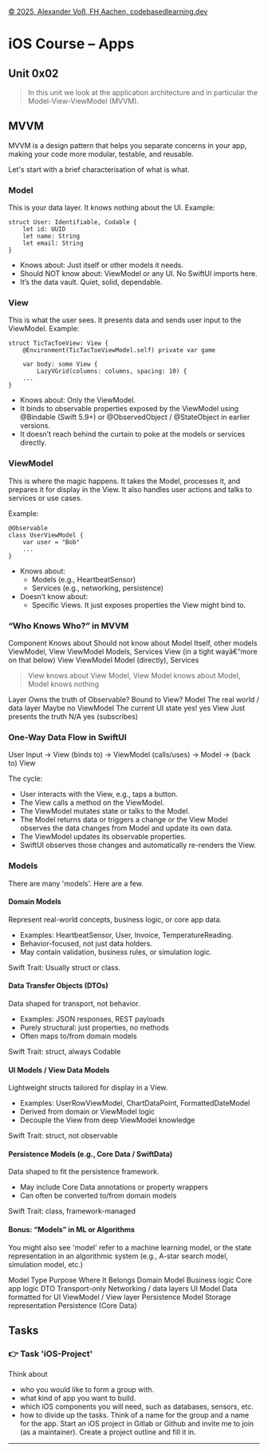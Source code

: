 [© 2025, Alexander Voß, FH Aachen, codebasedlearning.dev](mailto:info@codebasedlearning.dev)

# iOS Course – Apps


## Unit 0x02

> In this unit we look at the application architecture and in particular the Model-View-ViewModel (MVVM).


## MVVM

MVVM is a design pattern that helps you separate concerns in your app, making your code more modular, testable, and reusable. 

Let's start with a brief characterisation of what is what.


### Model

This is your data layer. It knows nothing about the UI. 
Example:

```
struct User: Identifiable, Codable {
    let id: UUID
    let name: String
    let email: String
}
```

- Knows about: Just itself or other models it needs.
- Should NOT know about: ViewModel or any UI. No SwiftUI imports here.
- It’s the data vault. Quiet, solid, dependable.


### View

This is what the user sees. It presents data and sends user input to the ViewModel.
Example:
```
struct TicTacToeView: View {
    @Environment(TicTacToeViewModel.self) private var game
    
    var body: some View {
        LazyVGrid(columns: columns, spacing: 10) {
    ...
}
```

- Knows about: Only the ViewModel.
- It binds to observable properties exposed by the ViewModel using @Bindable (Swift 5.9+) or @ObservedObject / @StateObject in earlier versions.
- It doesn’t reach behind the curtain to poke at the models or services directly.


### ViewModel

This is where the magic happens. It takes the Model, processes it, and prepares it for display in the View. It also handles user actions and talks to services or use cases.

Example:
```
@Observable
class UserViewModel {
    var user = "Bob"
    ...
}
```

- Knows about:
    - Models (e.g., HeartbeatSensor)
    - Services (e.g., networking, persistence)
- Doesn’t know about: 
    - Specific Views. It just exposes properties the View might bind to.


### “Who Knows Who?” in MVVM

Component       Knows about             Should not know about
Model           Itself, other models    ViewModel, View
ViewModel       Models, Services        View (in a tight wayâ€”more on that below)
View            ViewModel               Model (directly), Services

> View knows about View Model, View Model knows about Model, Model knows nothing


Layer       Owns the truth of               Observable?     Bound to View?
Model       The real world / data layer     Maybe           no
ViewModel   The current UI state            yes!            yes
View        Just presents the truth         N/A             yes (subscribes)


### One-Way Data Flow in SwiftUI

User Input → View (binds to) → ViewModel (calls/uses) → Model → (back to) View

The cycle:
- User interacts with the View, e.g., taps a button.
- The View calls a method on the ViewModel.
- The ViewModel mutates state or talks to the Model.
- The Model returns data or triggers a change or the View Model observes the data changes from Model and update its own data.
- The ViewModel updates its observable properties.
- SwiftUI observes those changes and automatically re-renders the View.
    

### Models

There are many 'models'. Here are a few.


#### Domain Models

Represent real-world concepts, business logic, or core app data.
- Examples: HeartbeatSensor, User, Invoice, TemperatureReading.
- Behavior-focused, not just data holders.
- May contain validation, business rules, or simulation logic.

Swift Trait: Usually struct or class.


#### Data Transfer Objects (DTOs)

Data shaped for transport, not behavior.
- Examples: JSON responses, REST payloads
- Purely structural: just properties, no methods
- Often maps to/from domain models
    
Swift Trait: struct, always Codable


#### UI Models / View Data Models

Lightweight structs tailored for display in a View.
- Examples: UserRowViewModel, ChartDataPoint, FormattedDateModel
- Derived from domain or ViewModel logic
- Decouple the View from deep ViewModel knowledge
    
Swift Trait: struct, not observable


#### Persistence Models (e.g., Core Data / SwiftData)

Data shaped to fit the persistence framework.
- May include Core Data annotations or property wrappers
- Can often be converted to/from domain models

Swift Trait: class, framework-managed


#### Bonus: “Models” in ML or Algorithms

You might also see 'model' refer to a machine learning model, or the state representation in an algorithmic system (e.g., A-star search model, simulation model, etc.)


Model Type          Purpose                 Where It Belongs
Domain Model        Business logic          Core app logic
DTO                 Transport-only          Networking / data layers
UI Model            Data formatted for UI   ViewModel / View layer
Persistence Model   Storage representation  Persistence (Core Data)


## Tasks


### 👉 Task 'iOS-Project'

Think about 
- who you would like to form a group with.
- what kind of app you want to build.
- which iOS components you will need, such as databases, sensors, etc.
- how to divide up the tasks.
Think of a name for the group and a name for the app.
Start an iOS project in Gitlab or Github and invite me to join (as a maintainer).
Create a project outline and fill it in.

---

